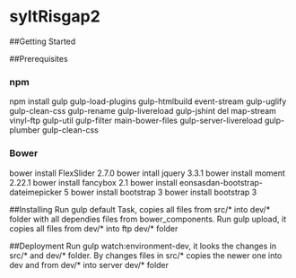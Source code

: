 ﻿# syltRisgap2

##Getting Started

##Prerequisites
### npm
npm install
gulp
gulp-load-plugins
gulp-htmlbuild
event-stream
gulp-uglify
gulp-clean-css
gulp-rename
gulp-livereload
gulp-jshint
del
map-stream
vinyl-ftp
gulp-util
gulp-filter
main-bower-files
gulp-server-livereload
gulp-plumber
gulp-clean-css

### Bower
bower install FlexSlider 2.7.0
bower intall jquery  3.3.1
bower install moment 2.22.1
bower install fancybox 2.1
bower install eonsasdan-bootstrap-dateimepicker 5
bower install bootstrap 3
bower install bootstrap 3

##Installing
Run gulp default Task, copies all files from src/* into dev/* folder with all dependies files from bower_components.
Run gulp upload, it copies all files from dev/* into ftp dev/* folder

##Deployment
Run gulp watch:environment-dev, it looks the changes in src/* and dev/* folder. By changes files in src/* copies the newer one into dev and from dev/* into server dev/* folder
